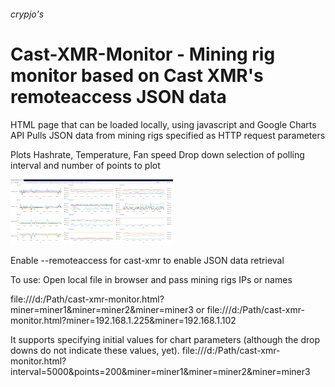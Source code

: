 ###### crypjo's 
# Cast-XMR-Monitor - Mining rig monitor based on Cast XMR's remoteaccess JSON data

HTML page that can be loaded locally, using javascript and Google Charts API
Pulls JSON data from mining rigs specified as HTTP request parameters

Plots Hashrate, Temperature, Fan speed
Drop down selection of polling interval and number of points to plot

<img src="https://github.com/crypjo/cast-xmr-monitor/blob/master/cast-xmr-monitor.png" width="260">

Enable --remoteaccess for cast-xmr to enable JSON data retrieval

To use:
Open local file in browser and pass mining rigs IPs or names

file:///d:/Path/cast-xmr-monitor.html?miner=miner1&miner=miner2&miner=miner3
or
file:///d:/Path/cast-xmr-monitor.html?miner=192.168.1.225&miner=192.168.1.102

It supports specifying initial values for chart parameters (although the drop downs do not indicate these values, yet).
file:///d:/Path/cast-xmr-monitor.html?interval=5000&points=200&miner=miner1&miner=miner2&miner=miner3
